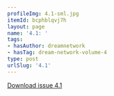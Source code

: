 ```yaml
---
profileImg: 4.1-sml.jpg
itemId: bcphblqvj7h
layout: page
name: '4.1: '
tags:
- hasAuthor: dreamnetwork
- hasTag: dream-network-volume-4
type: post
urlSlug: '4.1'
---
```

<a href="../files/pdfs/Volume_4/4.1-The-Dream-Network_Volume-4_Issue-1.pdf" download="">Download issue 4.1</a>